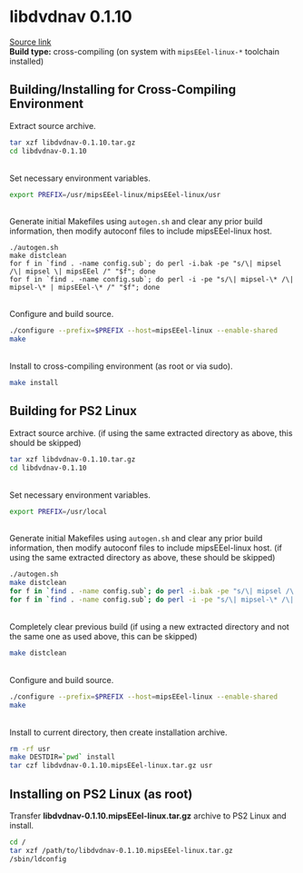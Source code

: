 # libdvdnav 0.1.10

[Source link](https://sourceforge.net/projects/dvd/files/libdvdnav/0.1.10/libdvdnav-0.1.10.tar.gz/download)  
**Build type:** cross-compiling (on system with ```mipsEEel-linux-*``` toolchain installed)

## Building/Installing for Cross-Compiling Environment

Extract source archive.
```bash
tar xzf libdvdnav-0.1.10.tar.gz
cd libdvdnav-0.1.10
```

&nbsp;  
Set necessary environment variables.
```bash
export PREFIX=/usr/mipsEEel-linux/mipsEEel-linux/usr
```

&nbsp;  
Generate initial Makefiles using ```autogen.sh``` and clear any prior build information, then modify autoconf files to include mipsEEel-linux host.
```
./autogen.sh
make distclean
for f in `find . -name config.sub`; do perl -i.bak -pe "s/\| mipsel /\| mipsel \| mipsEEel /" "$f"; done
for f in `find . -name config.sub`; do perl -i -pe "s/\| mipsel-\* /\| mipsel-\* | mipsEEel-\* /" "$f"; done
```

&nbsp;  
Configure and build source.
```bash
./configure --prefix=$PREFIX --host=mipsEEel-linux --enable-shared
make
```

&nbsp;  
Install to cross-compiling environment (as root or via sudo).
```bash
make install
```

## Building for PS2 Linux

Extract source archive. (if using the same extracted directory as above, this should be skipped)
```bash
tar xzf libdvdnav-0.1.10.tar.gz
cd libdvdnav-0.1.10
```

&nbsp;  
Set necessary environment variables.
```bash
export PREFIX=/usr/local
```

&nbsp;  
Generate initial Makefiles using ```autogen.sh``` and clear any prior build information, then modify autoconf files to include mipsEEel-linux host. (if using the same extracted directory as above, these should be skipped)
```bash
./autogen.sh
make distclean
for f in `find . -name config.sub`; do perl -i.bak -pe "s/\| mipsel /\| mipsel \| mipsEEel /" "$f"; done
for f in `find . -name config.sub`; do perl -i -pe "s/\| mipsel-\* /\| mipsel-\* | mipsEEel-\* /" "$f"; done
```

&nbsp;  
Completely clear previous build (if using a new extracted directory and not the same one as used above, this can be skipped)
```bash
make distclean
```

&nbsp;  
Configure and build source.
```bash
./configure --prefix=$PREFIX --host=mipsEEel-linux --enable-shared
make
```

&nbsp;  
Install to current directory, then create installation archive.
```bash
rm -rf usr
make DESTDIR=`pwd` install
tar czf libdvdnav-0.1.10.mipsEEel-linux.tar.gz usr
```

## Installing on PS2 Linux (as root)

Transfer **libdvdnav-0.1.10.mipsEEel-linux.tar.gz** archive to PS2 Linux and install.
```bash
cd /
tar xzf /path/to/libdvdnav-0.1.10.mipsEEel-linux.tar.gz
/sbin/ldconfig
```

